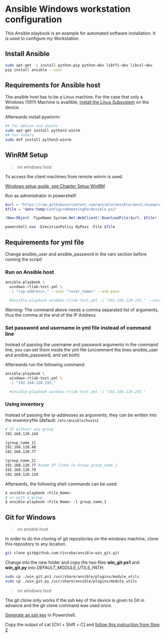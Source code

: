 # Ansible Windows workstation configuration

This Ansible playbook is an example for automated software installation. It is used to configure my Workstation.

## Install Ansible
``` bash
sudo apt-get -y install python-pip python-dev libffi-dev libssl-dev
pip install ansible --user
```

## Requirements for Ansible host
The ansible host has to be a Linux machine. For the case that only a Windows (10!!!) Machine is availible, [install the Linux Subsystem](https://docs.microsoft.com/en-us/windows/wsl/install-win10) on the device.

Afterwards install pywinrm:

``` bash
## for debian and ubuntu
sudo apt-get install python3-winrm
## for fedora
sudo dnf install python3-winrm
```
## WinRM Setup
> on windows host

To access the client machines from remote winrm is used.

[Windows setup guide, see Chapter Setup WinRM](https://docs.ansible.com/ansible/latest/user_guide/windows_setup.html)

Run as administrator in powershell!

``` powershell
$url = "https://raw.githubusercontent.com/ansible/ansible/devel/examples/scripts/ConfigureRemotingForAnsible.ps1"
$file = "$env:temp\ConfigureRemotingForAnsible.ps1"

(New-Object -TypeName System.Net.WebClient).DownloadFile($url, $file)

powershell.exe -ExecutionPolicy ByPass -File $file
```
## Requirements for yml file
Change ansible_user and ansible_password in the vars section before running the script!

### Run on Ansible host

``` bash
ansible-playbook \
  windows-rtlab-test.yml \
  -i "<ip-address>," --user "<user_name>" --ask-pass

  #ansible-playbook windows-rtlab-test.yml -i "192.168.120.235," --user "John Doe" --ask-pass
```


Warning: The command above needs a comma separated list of arguments, thus the comma at the end of the IP Address.

### Set password and username in yml file instead of command line

Instead of passing the username and password arguments in the command line, you can set them inside the yml file (uncomment the lines ansible_user and ansible_password, and set both)

Afterwards run the following command:

``` bash
ansible-playbook \
  windows-rtlab-test.yml \
  -i "192.168.120.235,"

  #ansible-playbook windows-rtlab-test.yml -i "192.168.120.235,"
```

### Using inventory

Instead of passing the ip-addresses as arguments, they can be written into the inventoryfile (default: `/etc/ansible/hosts`)
```bash
# IP without any group
192.168.120.144

[group_name_1]
192.168.120.48
192.168.120.77

[group_name_2]
192.168.120.77 #same IP linke in Group group_name_1
192.168.120.79
192.168.120.119
```
Afterwards, the following shell commands can be used:
```bash
$ ansible-playbook <File_Name>
# or with a group
$ ansible-playbook <File_Name> -l group_name_1
```
## Git for Windows
> on ansible host

In order to do the cloning of git repositories on the windows machine, clone this repository to any location.
```bash
git clone git@github.com:tivrobo/ansible-win_git.git
``` 
Change into the new folder and copy the two files **win_git.ps1** and **win_git.py** into *DEFAULT_MODULE_UTILS_PATH*: 
```bash
sudo cp ./win_git.ps1 /usr/share/ansible/plugins/module_utils
sudo cp ./win_git.py /usr/share/ansible/plugins/module_utils
```

> on windows host

The git clone only works if the ssh key of the device is given to Git in advance and the git clone command was used once.

[Generate an ssh key](https://git-scm.com/book/it/v2/Git-on-the-Server-Generating-Your-SSH-Public-Key) in Powershell.


Copy the output of cat [Ctrl + Shift + C] and [follow this instruction from Step 2](https://help.github.com/en/articles/adding-a-new-ssh-key-to-your-github-account)